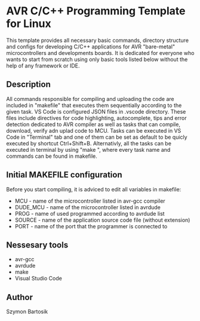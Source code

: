 # AVR C/C++ Programming Template for Linux
This template provides all necessary basic commands, directory structure and configs for developing C/C++ applications for AVR "bare-metal" microcontrollers and developments boards. It is dedicated for everyone who wants to start from scratch using only basic tools listed below without the help of any framework or IDE.
## Description
All commands responsible for compiling and uploading the code are included in "makefile" that executes them sequentially according to the given task. VS Code is configured JSON files in .vscode directory. These files include directives for code highlighting, autocomplete, tips and error detection dedicated to AVR compiler as well as tasks that can compile, download, verify adn uplad code to MCU. Tasks can be executed in VS Code in "Terminal" tab and one of them can be set as default to be quicly executed by shortcut Ctrl+Shift+B. Alternativly, all the tasks can be executed in terminal by using "make <task>", where every task name and commands can be found in makefile.
## Initial MAKEFILE configuration
Before you start compiling, it is adviced to edit all variables in makefile:
- MCU - name of the microcontroller listed in avr-gcc compiler
- DUDE_MCU - name of the microcontroller listed in avrdude
- PROG - name of used programmed according to avrdude list
- SOURCE - name of the application source code file (without extension)
- PORT - name of the port that the programmer is connected to
## Nessesary tools
 - avr-gcc
 - avrdude
 - make
 - Visual Studio Code
## Author
Szymon Bartosik
